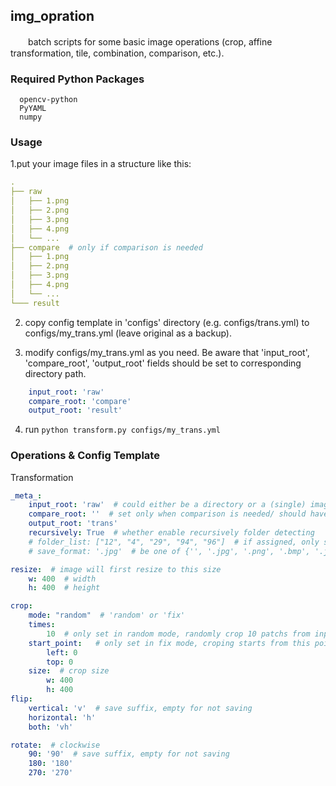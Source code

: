 ## img_opration
　　batch scripts for some basic image operations (crop, affine transformation, tile, combination, comparison, etc.).


### Required Python Packages

```
  opencv-python  
  PyYAML
  numpy
```

### Usage

1.put your image files in a structure like this:

```yaml
. 
├── raw
│   ├── 1.png
│   ├── 2.png
│   ├── 3.png
│   ├── 4.png
│   └── ...
├── compare  # only if comparison is needed
│   ├── 1.png
│   ├── 2.png
│   ├── 3.png
│   ├── 4.png
│   └── ...
└─── result
```

2. copy config template in 'configs' directory (e.g. configs/trans.yml) to configs/my_trans.yml (leave original as a backup).

3. modify configs/my_trans.yml as you need. Be aware that 'input_root', 'compare_root', 'output_root' fields should be set to corresponding directory path.
```yaml
    input_root: 'raw'
    compare_root: 'compare'
    output_root: 'result'
```

4. run `python transform.py configs/my_trans.yml`

### Operations & Config Template

  Transformation

```yaml
_meta_:
    input_root: 'raw'  # could either be a directory or a (single) image path
    compare_root: ''  # set only when comparison is needed/ should have the same struture with input_root's
    output_root: 'trans'
    recursively: True  # whether enable recursively folder detecting
    # folder_list: ["12", "4", "29", "94", "96"]  # if assigned, only selected folders will be handled
    # save_format: '.jpg'  # be one of {'', '.jpg', '.png', '.bmp', '.jpeg', '.tiff'}. save as input's original format if not assigned

resize:  # image will first resize to this size
    w: 400  # width
    h: 400  # height

crop:  
    mode: "random"  # 'random' or 'fix'
    times:
        10  # only set in random mode, randomly crop 10 patchs from input image
    start_point:   # only set in fix mode, croping starts from this point
        left: 0
        top: 0
    size:  # crop size
        w: 400
        h: 400
flip:
    vertical: 'v'  # save suffix, empty for not saving
    horizontal: 'h'
    both: 'vh'

rotate:  # clockwise
    90: '90'  # save suffix, empty for not saving
    180: '180'
    270: '270'
```